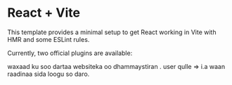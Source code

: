 # React + Vite

This template provides a minimal setup to get React working in Vite with HMR and some ESLint rules.

Currently, two official plugins are available:

waxaad ku soo dartaa websiteka oo dhammaystiran .
user qulle => i.a waan raadinaa sida loogu so daro.
